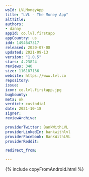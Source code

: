 ```yaml
---
wsId: LVLMoneyApp
title: "LVL - The Money App"
altTitle: 
authors:
- danny
appId: co.lvl.firstapp
appCountry: us
idd: 1494647317
released: 2020-07-08
updated: 2021-09-13
version: "1.0.5"
stars: 4.23824
reviews: 340
size: 116187136
website: https://www.lvl.co
repository: 
issue: 
icon: co.lvl.firstapp.jpg
bugbounty: 
meta: ok
verdict: custodial
date: 2021-10-18
signer: 
reviewArchive:

providerTwitter: BankWithLVL
providerLinkedIn: bankwithlvl
providerFacebook: BankWithLVL
providerReddit: 

redirect_from:

---
```


{% include copyFromAndroid.html %}
